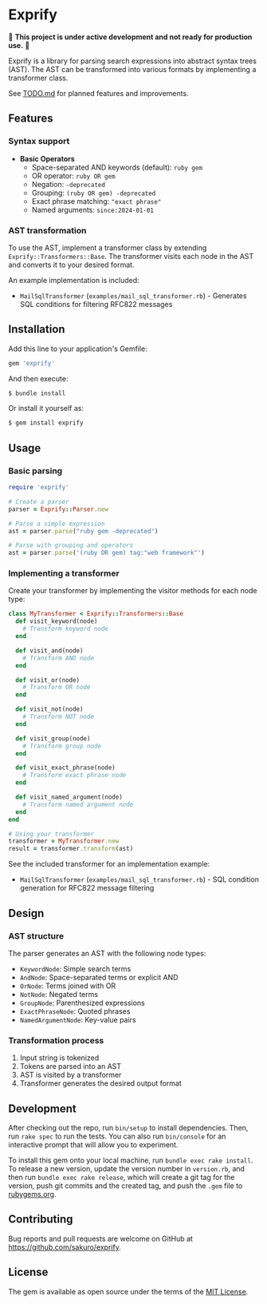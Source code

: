 # Exprify

:construction: **This project is under active development and not ready for production use.** :construction:

Exprify is a library for parsing search expressions into abstract syntax trees (AST). The AST can be transformed into various formats by implementing a transformer class.

See [TODO.md](TODO.md) for planned features and improvements.

## Features

### Syntax support

- **Basic Operators**
  - Space-separated AND keywords (default): `ruby gem`
  - OR operator: `ruby OR gem`
  - Negation: `-deprecated`
  - Grouping: `(ruby OR gem) -deprecated`
  - Exact phrase matching: `"exact phrase"`
  - Named arguments: `since:2024-01-01`

### AST transformation

To use the AST, implement a transformer class by extending `Exprify::Transformers::Base`. The transformer visits each node in the AST and converts it to your desired format.

An example implementation is included:

- `MailSqlTransformer` (`examples/mail_sql_transformer.rb`) - Generates SQL conditions for filtering RFC822 messages

## Installation

Add this line to your application's Gemfile:

```ruby
gem 'exprify'
```

And then execute:

```bash
$ bundle install
```

Or install it yourself as:

```bash
$ gem install exprify
```

## Usage

### Basic parsing

```ruby
require 'exprify'

# Create a parser
parser = Exprify::Parser.new

# Parse a simple expression
ast = parser.parse("ruby gem -deprecated")

# Parse with grouping and operators
ast = parser.parse('(ruby OR gem) tag:"web framework"')
```

### Implementing a transformer

Create your transformer by implementing the visitor methods for each node type:

```ruby
class MyTransformer < Exprify::Transformers::Base
  def visit_keyword(node)
    # Transform keyword node
  end

  def visit_and(node)
    # Transform AND node
  end

  def visit_or(node)
    # Transform OR node
  end

  def visit_not(node)
    # Transform NOT node
  end

  def visit_group(node)
    # Transform group node
  end

  def visit_exact_phrase(node)
    # Transform exact phrase node
  end

  def visit_named_argument(node)
    # Transform named argument node
  end
end

# Using your transformer
transformer = MyTransformer.new
result = transformer.transform(ast)
```

See the included transformer for an implementation example:
- `MailSqlTransformer` (`examples/mail_sql_transformer.rb`) - SQL condition generation for RFC822 message filtering

## Design

### AST structure

The parser generates an AST with the following node types:

- `KeywordNode`: Simple search terms
- `AndNode`: Space-separated terms or explicit AND
- `OrNode`: Terms joined with OR
- `NotNode`: Negated terms
- `GroupNode`: Parenthesized expressions
- `ExactPhraseNode`: Quoted phrases
- `NamedArgumentNode`: Key-value pairs

### Transformation process

1. Input string is tokenized
2. Tokens are parsed into an AST
3. AST is visited by a transformer
4. Transformer generates the desired output format

## Development

After checking out the repo, run `bin/setup` to install dependencies. Then, run `rake spec` to run the tests. You can also run `bin/console` for an interactive prompt that will allow you to experiment.

To install this gem onto your local machine, run `bundle exec rake install`. To release a new version, update the version number in `version.rb`, and then run `bundle exec rake release`, which will create a git tag for the version, push git commits and the created tag, and push the `.gem` file to [rubygems.org](https://rubygems.org).

## Contributing

Bug reports and pull requests are welcome on GitHub at https://github.com/sakuro/exprify.

## License

The gem is available as open source under the terms of the [MIT License](https://opensource.org/licenses/MIT).
